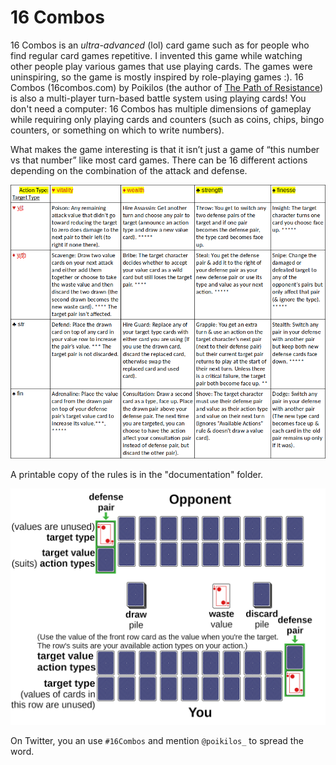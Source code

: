 # 16 Combos
16 Combos is an *ultra-advanced* (lol) card game such as for people who find regular card games repetitive. I invented this game while watching other people play various games that use playing cards. The games were uninspiring, so the game is mostly inspired by role-playing games :). 16 Combos (16combos.com) by Poikilos (the author of [The Path of Resistance](zahyest.com)) is also a multi-player turn-based battle system using playing cards! You don't need a computer: 16 Combos has multiple dimensions of gameplay while requiring only playing cards and counters (such as coins, chips, bingo counters, or something on which to write numbers).

What makes the game interesting is that it isn’t just a game of “this number vs that number” like most card games. There can be 16 different actions depending on the combination of the attack and defense.

![Combo table (same table as in the documenation in text form)](documentation/images/combo-table.png)

A printable copy of the rules is in the "documentation" folder.

![Drawing of the layout of the game on the table](documentation/images/table.png)

On Twitter, you an use `#16Combos` and mention `@poikilos_` to spread the word.

